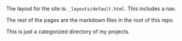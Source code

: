 The layout for the site is: `_layouts/default.html`. This includes a nav.

The rest of the pages are the markdown files in the root of this repo

This is just a categorized directory of my projects.
